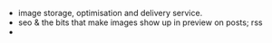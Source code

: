- image storage, optimisation and delivery service.
- seo & the bits that make images show up in preview on posts; rss
- 